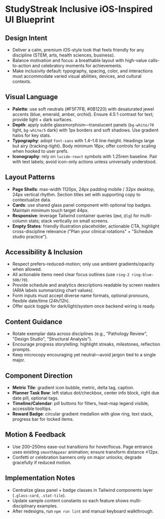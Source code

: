 # StudyStreak Inclusive iOS-Inspired UI Blueprint

## Design Intent
- Deliver a calm, premium iOS-style look that feels friendly for any discipline (STEM, arts, health sciences, business).
- Balance motivation and focus: a breathable layout with high-value calls-to-action and celebratory moments for achievements.
- Make inclusivity default: typography, spacing, color, and interactions must accommodate varied visual abilities, devices, and cultural contexts.

## Visual Language
- **Palette**: use soft neutrals (#F5F7FB, #0B1220) with desaturated jewel accents (blue, emerald, amber, orchid). Ensure 4.5:1 contrast for text; provide light + dark surfaces.
- **Depth**: apply subtle glassmorphism—translucent panels (`bg-white/70` light, `bg-white/5` dark) with 1px borders and soft shadows. Use gradient halos for key stats.
- **Typography**: adopt `font-sans` with 1.4–1.6 line-height. Headings large but airy (tracking-tight). Body minimum 16px; offer controls for scaling when hooked to user prefs.
- **Iconography**: rely on `lucide-react` symbols with 1.25rem baseline. Pair with text labels; avoid icon-only actions unless universally understood.

## Layout Patterns
- **Page Shells**: max-width 1120px, 24px padding mobile / 32px desktop, 24px vertical rhythm. Section titles set with supporting copy to contextualize data.
- **Cards**: use shared glass panel component with optional top badges. Maintain minimum touch target 44px.
- **Responsive**: leverage Tailwind container queries (`@md`, `@lg`) for multi-column stats; stack vertically on small screens.
- **Empty States**: friendly illustration placeholder, actionable CTA, highlight cross-discipline relevance ("Plan your clinical rotations" + "Schedule studio practice").

## Accessibility & Inclusion
- Respect prefers-reduced-motion; only use ambient gradients/opacity when allowed.
- All actionable items need clear focus outlines (use `ring-2 ring-blue-500/70`).
- Provide schedule and analytics descriptions readable by screen readers (ARIA labels summarizing chart values).
- Form inputs must accept diverse name formats, optional pronouns, flexible date/time (24h/12h).
- Offer quick toggle for dark/light/system once backend wiring is ready.

## Content Guidance
- Rotate exemplar data across disciplines (e.g., "Pathology Review", "Design Studio", "Structural Analysis").
- Encourage progress storytelling: highlight streaks, milestones, reflection prompts.
- Keep microcopy encouraging yet neutral—avoid jargon tied to a single major.

## Component Direction
- **Metric Tile**: gradient icon bubble, metric, delta tag, caption.
- **Planner Task Row**: left status dot/checkbox, center info block, right due date pill, optional tags.
- **Timeline/Calendar**: pill buttons for filters, heat-map legend visible, accessible tooltips.
- **Reward Badge**: circular gradient medallion with glow ring, text stack, progress bar for locked items.

## Motion & Feedback
- Use 200–250ms ease-out transitions for hover/focus. Page entrance uses existing `smoothAppear` animation; ensure transform distance ≤12px.
- Confetti or celebration banners only on major unlocks; degrade gracefully if reduced motion.

## Implementation Notes
- Centralize glass panel + badge classes in Tailwind components layer (`.glass-card`, `.stat-tile`).
- Update sample content constants so each feature shows multi-disciplinary examples.
- After redesigns, run `npm run lint` and manual keyboard walkthrough.

